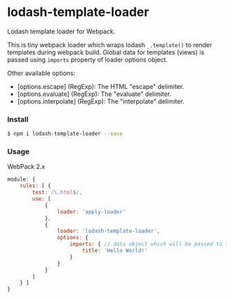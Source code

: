 # lodash-template-loader
Lodash template loader for Webpack.

This is tiny webpack loader which wraps lodash `_.template()` to render templates during webpack build. 
Global data for templates (views) is passed using `imports` property of loader options object.

Other available options:
- [options.escape] (RegExp): The HTML "escape" delimiter.
- [options.evaluate] (RegExp): The "evaluate" delimiter.
- [options.interpolate] (RegExp): The "interpolate" delimiter.

### Install

```sh
$ npm i lodash-template-loader --save
```

### Usage

WebPack 2.x
```javascript
module: {
    rules: [ {
        test: /\.html$/,
        use: [
            {
                loader: 'apply-loader'
            },
            {
                loader: 'lodash-template-loader',
                options: {
                    imports: { // data object which will be passed to templates for rendering
                        title: 'Hello World!'
                    }
                }
            }
        ]
    } ]
}
```
